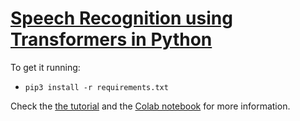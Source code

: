 # [Speech Recognition using Transformers in Python](https://www.thepythoncode.com/article/speech-recognition-using-huggingface-transformers-in-python)
To get it running:
- `pip3 install -r requirements.txt`

Check the [the tutorial](https://www.thepythoncode.com/article/speech-recognition-using-huggingface-transformers-in-python) and the [Colab notebook](https://colab.research.google.com/drive/1-0M8zvQrOzlZ8U8l7KdPOuLBNtzqtlsz?usp=sharing) for more information.